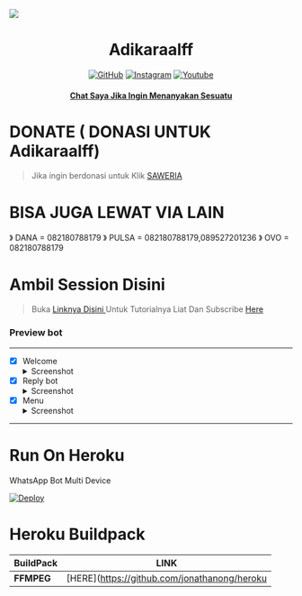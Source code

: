 <p align="center">
	<img src="https://p4.wallpaperbetter.com/wallpaper/923/219/759/one-piece-monkey-d-luffy-kaido-gear-fourth-snakeman-wallpaper-preview.jpg" style="margin-left: auto;margin-right: auto;display: block;">
</p>

</p>
<h1 align="center">Adikaraalff</h1>

>
>
>
</div>
<p align="center">
  <a href="https://github.com/Adikaraalff"><img title="GitHub" src="https://img.shields.io/badge/Github-frostkri.svg?style=for-the-badge&logo=github" /></a>
  <a href="httts://instagram.com/Adikaraalff"><img title="Instagram " src="https://img.shields.io/badge/Instagram-Hyzerr.svg?style=for-the-badge&logo=instagram" /></a>
  <a href="https://www.youtube.com/channel/UCqMs3O812J8jOZsPyq0POtA"><img title="Youtube" src="https://img.shields.io/badge/Youtube-Hyzerr.svg?style=for-the-badge&logo=youtube" /></a>
  <h4 align="center">
  <a
  <a href="https://wa.me/6282180788179">Chat Saya Jika Ingin Menanyakan Sesuatu </a>
</h4>
</p>

# DONATE ( DONASI UNTUK Adikaraalff)
> Jika ingin berdonasi untuk 
> Klik [ SAWERIA ](https://saweria.co/Adikara) 

# BISA JUGA LEWAT VIA LAIN
》 DANA  = 082180788179
》 PULSA = 082180788179,089527201236
》 OVO   = 082180788179

# Ambil Session Disini

> Buka [ Linknya Disini ](https://replit.com/@zeeoneofc/Session-Md?lita=1&outputonly=1#.replit) 
> Untuk Tutorialnya Liat Dan Subscribe [ Here ](https://youtu.be/jOhhY7ef_qM) 

### Preview bot
------------------
- [x] Welcome <details><summary>Screenshot</summary><img src="https://telegra.ph/file/b3b7dff3e285c84442c3c.jpg"></details>
- [x] Reply bot <details><summary>Screenshot</summary><img src="https://telegra.ph/file/98c48528bd962f279ea7e.jpg"></details>
- [x] Menu  <details><summary>Screenshot</summary><img src="https://telegra.ph/file/dc3565c53a09154ef745e.jpg"></details>
------------------

# Run On Heroku

WhatsApp Bot Multi Device

[![Deploy](https://www.herokucdn.com/deploy/button.svg)](https://heroku.com/deploy?template=https://github.com/krizynofc/krizynMD)


# Heroku Buildpack

| BuildPack | LINK |
|--------|--------|
| **FFMPEG** |[HERE](https://github.com/jonathanong/heroku

